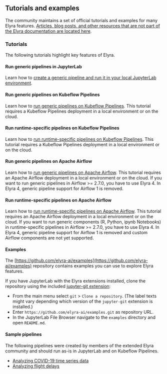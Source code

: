<!--
{% comment %}
Copyright 2018-2023 Elyra Authors

Licensed under the Apache License, Version 2.0 (the "License");
you may not use this file except in compliance with the License.
You may obtain a copy of the License at

http://www.apache.org/licenses/LICENSE-2.0

Unless required by applicable law or agreed to in writing, software
distributed under the License is distributed on an "AS IS" BASIS,
WITHOUT WARRANTIES OR CONDITIONS OF ANY KIND, either express or implied.
See the License for the specific language governing permissions and
limitations under the License.
{% endcomment %}
-->
## Tutorials and examples

The community maintains a set of official tutorials and examples for many Elyra features. [Articles, blog posts, and other resources that are not part of the Elyra documentation are located here](published-resources.md).

### Tutorials

The following tutorials highlight key features of Elyra.

#### Run generic pipelines in JupyterLab

Learn how to [create a generic pipeline and run it in your local JupyterLab environment](https://github.com/elyra-ai/examples/tree/main/pipelines/introduction-to-generic-pipelines).

#### Run generic pipelines on Kubeflow Pipelines

Learn how to [run generic pipelines on Kubeflow Pipelines](https://github.com/elyra-ai/examples/tree/main/pipelines/run-generic-pipelines-on-kubeflow-pipelines). This tutorial requires a Kubeflow Pipelines deployment in a local environment or on the cloud.

#### Run runtime-specific pipelines on Kubeflow Pipelines

Learn how to [run runtime-specific pipelines on Kubeflow Pipelines](https://github.com/elyra-ai/examples/tree/main/pipelines/run-pipelines-on-kubeflow-pipelines). This tutorial requires a Kubeflow Pipelines deployment in a local environment or on the cloud.

#### Run generic pipelines on Apache Airflow

Learn how to [run generic pipelines on Apache Airflow](https://github.com/elyra-ai/examples/tree/main/pipelines/run-generic-pipelines-on-apache-airflow). This tutorial requires an Apache Airflow deployment in a local environment or on the cloud.
If you want to run generic pipelines in Airflow >= 2.7.0, you have to use Elyra 4. In Elyra 4, generic pipeline support for Airflow 1 is removed.

#### Run runtime-specific pipelines on Apache Airflow

Learn how to [run runtime-specific pipelines on Apache Airflow](https://github.com/elyra-ai/examples/tree/main/pipelines/run-pipelines-on-apache-airflow). This tutorial requires an Apache Airflow deployment in a local environment or on the cloud.
If you want to run generic components (R, Python, ipynb Notebooks) in runtime-specific pipelines in Airflow >= 2.7.0, you have to use Elyra 4. In Elyra 4, generic pipeline support for Airflow 1 is removed and custom Airflow components are not yet supported.


#### Examples

The [https://github.com/elyra-ai/examples](https://github.com/elyra-ai/examples) repository contains examples you can use to explore Elyra features.

If you have JupyterLab with the Elyra extensions installed, clone the repository using the included [jupyter-git extension](https://github.com/jupyterlab/jupyterlab-git):
 - From the main menu select `git` > `Clone a repository`. (The label texts might vary depending which version of the `jupyter-git` extension is installed.)
 - Enter `https://github.com/elyra-ai/examples.git` as repository URL.
 - In the JupyterLab File Browser navigate to the `examples` directory and open `README.md`.

#### Sample pipelines

The following pipelines were created by members of the extended Elyra community and should run as-is in JupyterLab and on Kubeflow Pipelines.

- [Analyzing COVID-19 time series data](https://github.com/CODAIT/covid-notebooks)
- [Analyzing flight delays](https://github.com/CODAIT/flight-delay-notebooks)
